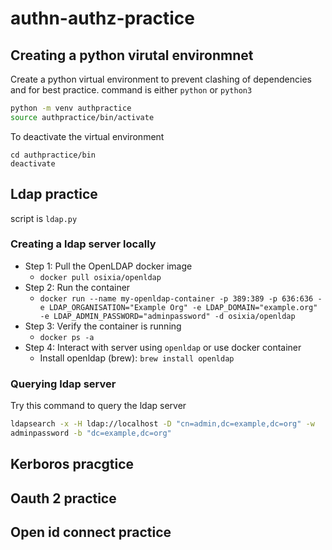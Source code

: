 # authn-authz-practice

## Creating a python virutal environmnet

Create a python virtual environment to prevent clashing of dependencies and for
best practice. command is either `python` or `python3`

```bash
python -m venv authpractice
source authpractice/bin/activate
```

To deactivate the virtual environment

```
cd authpractice/bin
deactivate
```

## Ldap practice

script is `ldap.py`

### Creating a ldap server locally

- Step 1: Pull the OpenLDAP docker image
  - `docker pull osixia/openldap`
- Step 2: Run the container
  - `docker run --name my-openldap-container -p 389:389 -p 636:636 -e LDAP_ORGANISATION="Example Org" -e LDAP_DOMAIN="example.org" -e LDAP_ADMIN_PASSWORD="adminpassword" -d osixia/openldap`
- Step 3: Verify the container is running
  - `docker ps -a`
- Step 4: Interact with server using `openldap` or use docker container
  - Install openldap (brew): `brew install openldap`

### Querying ldap server

Try this command to query the ldap server

```bash
ldapsearch -x -H ldap://localhost -D "cn=admin,dc=example,dc=org" -w
adminpassword -b "dc=example,dc=org"
```

## Kerboros pracgtice

## Oauth 2 practice

## Open id connect practice
